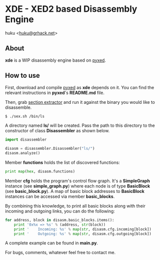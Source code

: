 # XDE - XED2 based Disassembly Engine

huku &lt;[huku@grhack.net](mailto:huku@grhack.net)&gt;


## About

**xde** is a WIP disassembly engine based on [pyxed](https://github.com/huku-/pyxed).


## How to use

First, download and compile [pyxed](https://github.com/huku-/pyxed) as **xde**
depends on it. You can find the relevant instructions in **pyxed**'s
**README.md** file.

Then, grab [section extractor](https://github.com/huku-/sex) and run it against
the binary you would like to disassemble.

```sh
$ ./sex.sh /bin/ls
```

A directory named **ls/** will be created. Pass the path to this directory to
the constructor of class **Disassembler** as shown below.

```python
import disassembler

disasm = disassembler.Disassembler("ls/")
disasm.analyze()
```

Member **functions** holds the list of discovered functions:

```python
print map(hex, disasm.functions)
```

Member **cfg** holds the program's control flow graph. It's a **SimpleGraph**
instance (see **simple_graph.py**) where each node is of type **BasicBlock**
(see **basic_block.py**). A map of basic block addresses to **BasicBlock**
instances can be accessed via member **basic_blocks**.

By combining this knowledge, to print all basic blocks along with their incoming
and outgoing links, you can do the following:

```python
for address, block in disasm.basic_blocks.items():
    print '0x%x => %s' % (address, str(block))
    print '    Incoming: %s' % map(str, disasm.cfg.incoming[block])
    print '    Outgoing: %s' % map(str, disasm.cfg.outgoing[block])
```

A complete example can be found in **main.py**.

For bugs, comments, whatever feel free to contact me.

